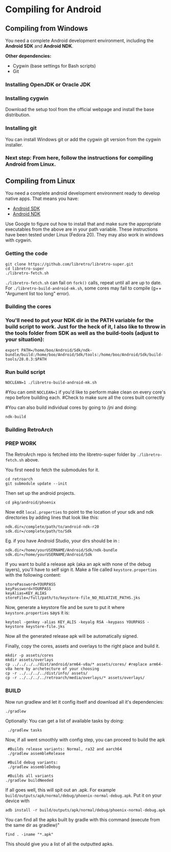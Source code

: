 # Compiling for Android

## Compiling from Windows

You need a complete Android development environment, including the **Android SDK** and **Android NDK**.

**Other dependencies:**

* Cygwin (base settings for Bash scripts)
* Git

### Installing OpenJDK or Oracle JDK


### Installing cygwin

Download the setup tool from the official webpage and install the base distribution.

### Installing git

You can install Windows git or add the cygwin git version from the cygwin installer.

### Next step: From here, follow the instructions for compiling Android from Linux.

## Compiling from Linux

You need a complete android development environment ready to develop native apps. That means you have:

* [Android SDK](http://developer.android.com/sdk/index.html)
* [Android NDK](https://developer.android.com/tools/sdk/ndk/index.html)

Use Google to figure out how to install that and make sure the appropriate executables from the above are in your path variable.
These instructions have been tested under Linux (Fedora 20). They may also work in windows with cygwin.

### Getting the code

    git clone https://github.com/libretro/libretro-super.git
    cd libretro-super
    ./libretro-fetch.sh  

    
`./libretro-fetch.sh` can fail on `fork()` calls, repeat until all are up to date. For `./libretro-build-android-mk.sh`, some cores may fail to compile (g++ "Argument list too long" error).

### Building the cores

### You'll need to put your NDK dir in the PATH variable for the build script to work. Just for the heck of it, I also like to throw in the tools folder from SDK as well as the build-tools (adjust to your situation):

    export PATH=/home/boo/Android/Sdk/ndk-bundle/build:/home/boo/Android/Sdk/tools:/home/boo/Android/Sdk/build-tools/28.0.3:$PATH

### Run build script
    NOCLEAN=1 ./libretro-build-android-mk.sh 

#You can omit `NOCLEAN=1` if you'd like to perform make clean on every core's repo before building each.
#Check to make sure all the cores built correctly

#You can also build individual cores by going to <core git>/jni and doing:
    
    ndk-build

### Building RetroArch


###     PREP WORK
The RetroArch repo is fetched into the libretro-super folder by `./libretro-fetch.sh` above.

You first need to fetch the submodules for it.

    cd retroarch
    git submodule update --init

Then set up the android projects.

    cd pkg/android/phoenix

Now edit `local.properties` to point to the location of your sdk and ndk directories by adding lines that look like this: 

    ndk.dir=/complete/path/to/android-ndk-r20
    sdk.dir=/complete/path/to/Sdk

   Eg. if you have Android Studio, your dirs should be in :

    ndk.dir=/home/yourUSERNAME/Android/Sdk/ndk-bundle
    sdk.dir=/home/yourUSERNAME/Android/Sdk

If you want to build a release apk (aka an apk with none of the debug layers), you'll have to self sign it. Make a file called `keystore.properties` with the following content:

    storePassword=YOURPASS
    keyPassword=YOURPASS
    keyAlias=KEY_ALIAS
    storeFile=/full/path/to/keystore-file_NO_RELATIVE_PATHS.jks

Now, generate a keystore file and be sure to put it where `keystore.properties` says it is:

    keytool -genkey -alias KEY_ALIS -keyalg RSA -keypass YOURPASS -keystore keystore-file.jks

Now all the generated release apk will be automatically signed.


Finally, copy the cores, assets and overlays to the right place and build it.

    mkdir -p assets/cores
    mkdir assets/overlays
    cp ../../../../dist/android/arm64-v8a/* assets/cores/ #replace arm64-v8a here by archetecture of your choosing
    cp -r ../../../../dist/info/ assets/
    cp -r ../../../../retroarch/media/overlays/* assets/overlays/

###     BUILD

Now run gradlew and let it config itself and download all it's dependencies:

    ./gradlew

Optionally: You can get a list of available tasks by doing:

     ./gradlew tasks
    
Now, if all went smoothly with config step, you can proceed to build the apk

     #Builds release variants: Normal, ra32 and aarch64
     ./gradlew assembleRelease

     #Build debug variants:
     ./gradlew assembleDebug

     #Builds all variants
    ./gradlew buildNeeded
   
If all goes well, this will spit out an .apk. For example `build/outputs/apk/normal/debug/phoenix-normal-debug.apk`. Put it on your device with

    adb install -r build/outputs/apk/normal/debug/phoenix-normal-debug.apk

You can find all the apks built by gradle with this command (execute from the same dir as gradlew)"

    find . -iname "*.apk"

This should give you a list of all the outputted apks. 
